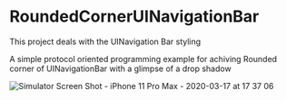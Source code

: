 # RoundedCornerUINavigationBar
This project deals with the UINavigation Bar styling

A simple protocol oriented programming example for achiving Rounded corner of UINavigationBar with a glimpse of a drop shadow

![Simulator Screen Shot - iPhone 11 Pro Max - 2020-03-17 at 17 37 06](https://user-images.githubusercontent.com/32072541/76855713-b973ea80-6877-11ea-9ffe-96f4b5cbb38e.png)
